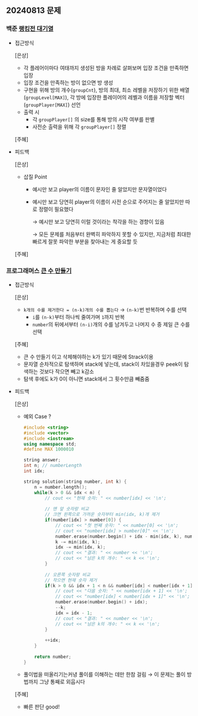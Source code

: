 ## 20240813 문제

### 백준 [랭킹전 대기열](https://www.acmicpc.net/problem/20006)

- 접근방식

  [은상]
  - 각 플레어이마다 여태까지 생성된 방을 차례로 살펴보며 입장 조건을 만족하면 입장
  - 입장 조건을 만족하는 방이 없으면 방 생성
  - 구현을 위해 방의 개수(`groupCnt`), 방의 최대, 최소 레벨을 저장하기 위한 배열(`groupLevel[MAX]`), 각 방에 입장한 플레이어의 레벨과 이름을 저장할 벡터(`groupPlayer[MAX]`) 선언
  - 출력 시
    - 각 `groupPlayer[]` 의 size를 통해 방의 시작 여부를 판별
    - 사전순 출력을 위해 각 `groupPlayer[]` 정렬
  
  [주혜]
  
- 피드백

  [은상]
  - 삽질 Point
    - 예시만 보고 player의 이름이 문자인 줄 알았지만 문자열이었다
    - 예시만 보고 당연히 player의 이름이 사전 순으로 주어지는 줄 알았지만 따로 정렬이 필요했다
        
        → 예시만 보고 당연히 이럴 것이라는 착각을 하는 경향이 있음
        
        → 모든 문제를 처음부터 완벽히 파악하지 못할 수 있지만, 지금처럼 최대한 빠르게 잘못 파악한 부분을 찾아내는 게 중요할 듯
  
  [주혜]

### 프로그래머스 [큰 수 만들기](https://school.programmers.co.kr/learn/courses/30/lessons/42883)

- 접근방식

  [은상]
  - `k개의 수를 제거한다 = (n-k)개의 수를 뽑는다` → `(n-k)`번 반복하며 수를 선택
    - `i`를 `(n-k)`부터 하나씩 줄여가며 `1`까지 반복
    - `number`의 뒤에서부터 `(n-i)`개의 수를 남겨두고 나머지 수 중 제일 큰 수를 선택

  [주혜]
  - 큰 수 만들기 이고 삭제해야하는 k가 있기 때문에 Strack이용
  - 문자열 순차적으로 탐색하며 stack에 넣는데, stack이 차있을경우 peek이 탐색하는 것보다 작으면 빼고 k감소
  - 탐색 후에도 k가 0이 아니면 stack에서 그 횟수만큼 빼줌줌
  
  
- 피드백

  [은상]
  - 예외 Case ?
    
    ```cpp
    #include <string>
    #include <vector>
    #include <iostream>
    using namespace std;
    #define MAX 1000010
    
    string answer;
    int n; // numberLength
    int idx;
    
    string solution(string number, int k) {
        n = number.length();
        while(k > 0 && idx < n) {
            // cout << "현재 숫자: " << number[idx] << '\n';
            
            // 맨 앞 숫자랑 비교
            // 크면 왼쪽으로 가까운 숫자부터 min(idx, k)개 제거
            if(number[idx] > number[0]) {
                // cout << "첫 번째 숫자: " << number[0] << '\n';
                // cout << "number[idx] > number[0]" << '\n';
                number.erase(number.begin() + idx - min(idx, k), number.begin() + idx);
                k -= min(idx, k);
                idx -= min(idx, k);
                // cout << "결과: " << number << '\n';
                // cout << "남은 k의 개수: " << k << '\n';
            }
            
            // 오른쪽 숫자랑 비교
            // 작으면 현재 숫자 제거
            if(k > 0 && idx + 1 < n && number[idx] < number[idx + 1]) {
                // cout << "다음 숫자: " << number[idx + 1] << '\n';
                // cout << "number[idx] < number[idx + 1]" << '\n';
                number.erase(number.begin() + idx);
                --k;
                idx = idx - 1;
                // cout << "결과: " << number << '\n';
                // cout << "남은 k의 개수: " << k << '\n';
            }
            
            ++idx;
        }
            
        return number;
    }
    ```
    
  - 풀이법을 떠올리기는커녕 풀이를 이해하는 데만 한참 걸림 → 이 문제는 풀이 방법까지 그냥 통째로 외웁시다
  
  [주혜]
  - 빠른 판단 good!
